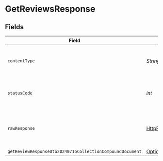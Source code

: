 # GetReviewsResponse


## Fields

| Field                                                                                                                                                  | Type                                                                                                                                                   | Required                                                                                                                                               | Description                                                                                                                                            |
| ------------------------------------------------------------------------------------------------------------------------------------------------------ | ------------------------------------------------------------------------------------------------------------------------------------------------------ | ------------------------------------------------------------------------------------------------------------------------------------------------------ | ------------------------------------------------------------------------------------------------------------------------------------------------------ |
| `contentType`                                                                                                                                          | *String*                                                                                                                                               | :heavy_check_mark:                                                                                                                                     | HTTP response content type for this operation                                                                                                          |
| `statusCode`                                                                                                                                           | *int*                                                                                                                                                  | :heavy_check_mark:                                                                                                                                     | HTTP response status code for this operation                                                                                                           |
| `rawResponse`                                                                                                                                          | [HttpResponse\<InputStream>](https://docs.oracle.com/en/java/javase/11/docs/api/java.net.http/java/net/http/HttpResponse.html)                         | :heavy_check_mark:                                                                                                                                     | Raw HTTP response; suitable for custom response parsing                                                                                                |
| `getReviewResponseDto20240715CollectionCompoundDocument`                                                                                               | [Optional\<GetReviewResponseDto20240715CollectionCompoundDocument>](../../models/components/GetReviewResponseDto20240715CollectionCompoundDocument.md) | :heavy_minus_sign:                                                                                                                                     | Success                                                                                                                                                |